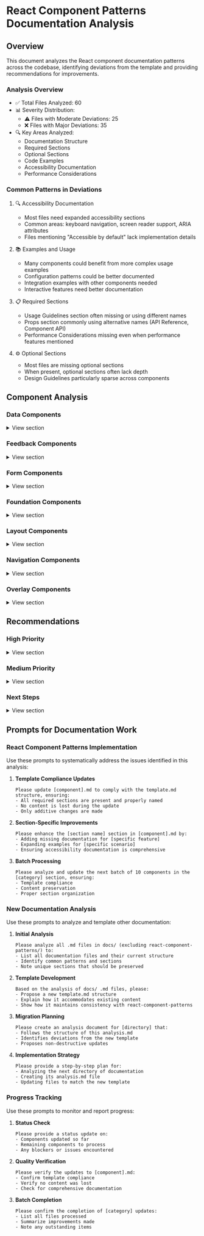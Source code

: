 # React Component Patterns Documentation Analysis

## Overview

This document analyzes the React component documentation patterns across the codebase, identifying deviations from the template and providing recommendations for improvements.

### Analysis Overview

- ✅ Total Files Analyzed: 60
- 📊 Severity Distribution:
  - ⚠️ Files with Moderate Deviations: 25
  - ❌ Files with Major Deviations: 35
- 🔍 Key Areas Analyzed:
  - Documentation Structure
  - Required Sections
  - Optional Sections
  - Code Examples
  - Accessibility Documentation
  - Performance Considerations

### Common Patterns in Deviations

1. 🔍 Accessibility Documentation
   - Most files need expanded accessibility sections
   - Common areas: keyboard navigation, screen reader support, ARIA attributes
   - Files mentioning "Accessible by default" lack implementation details

2. 📚 Examples and Usage
   - Many components could benefit from more complex usage examples
   - Configuration patterns could be better documented
   - Integration examples with other components needed
   - Interactive features need better documentation

3. 📋 Required Sections
   - Usage Guidelines section often missing or using different names
   - Props section commonly using alternative names (API Reference, Component API)
   - Performance Considerations missing even when performance features mentioned

4. ⚙️ Optional Sections
   - Most files are missing optional sections
   - When present, optional sections often lack depth
   - Design Guidelines particularly sparse across components

## Component Analysis

### Data Components
<details>
<summary>View section</summary>

#### Status and Metadata

##### badge.md

- **Status**: ✅ Analyzed
- **Severity**: ⚠️ Moderate
- **Deviations**:
  - ✅ Has all required frontmatter fields
  - ✅ Has Key Features section
  - ❌ Missing Usage Guidelines section
  - ❌ Missing Props section (uses Component API instead)
  - ❌ Missing Accessibility section despite mentioning "Accessibility support"
  - ❌ Missing Testing section
  - ❌ Missing Design Guidelines section
  - ❌ Missing Performance Considerations section
  - ❌ Missing optional sections
  - ❌ Needs expanded positioning documentation
  - ❌ Needs examples for different variants

##### chip.md

- **Status**: ✅ Analyzed
- **Severity**: ⚠️ Moderate
- **Deviations**:
  - ✅ Has all required frontmatter fields
  - ✅ Has Key Features section
  - ❌ Missing Usage Guidelines section
  - ❌ Missing Props section (uses Component API instead)
  - ❌ Missing Accessibility section despite mentioning "Accessibility support"
  - ❌ Missing Testing section
  - ❌ Missing Design Guidelines section
  - ❌ Missing Performance Considerations section
  - ❌ Missing optional sections
  - ❌ Needs expanded interaction documentation
  - ❌ Needs examples for complex use cases (filters, tokens)

##### indicator.md

- **Status**: ✅ Analyzed
- **Severity**: ⚠️ Moderate
- **Deviations**:
  - ✅ Has all required frontmatter fields
  - ✅ Has Key Features section
  - ❌ Missing Usage Guidelines section
  - ❌ Missing Props section (uses Component API instead)
  - ❌ Missing Accessibility section despite mentioning "Accessibility support"
  - ❌ Missing Testing section
  - ❌ Missing Design Guidelines section
  - ❌ Missing Performance Considerations section
  - ❌ Missing optional sections
  - ❌ Needs expanded animation documentation
  - ❌ Needs examples for different variants and positions

##### label.md

- **Status**: ✅ Analyzed
- **Severity**: ⚠️ Moderate
- **Deviations**:
  - ✅ Has all required frontmatter fields
  - ✅ Has Key Features section
  - ❌ Missing Usage Guidelines section
  - ❌ Missing Props section (uses Component API instead)
  - ❌ Missing Accessibility section despite mentioning "Accessibility support"
  - ❌ Missing Testing section
  - ❌ Missing Design Guidelines section
  - ❌ Missing Performance Considerations section
  - ❌ Missing optional sections
  - ❌ Needs expanded truncation documentation
  - ❌ Needs examples for icon usage and variants

##### status.md

- **Status**: ✅ Analyzed
- **Severity**: ⚠️ Moderate
- **Deviations**:
  - ✅ Has all required frontmatter fields
  - ✅ Has Key Features section
  - ❌ Missing Usage Guidelines section
  - ❌ Missing Props section (uses Component API instead)
  - ❌ Missing Accessibility section despite mentioning "Accessible by default"
  - ❌ Missing Testing section
  - ❌ Missing Design Guidelines section
  - ❌ Missing Performance Considerations section
  - ❌ Missing optional sections
  - ❌ Needs expanded animation documentation
  - ❌ Needs examples for interactive states

##### tag.md

- **Status**: ✅ Analyzed
- **Severity**: ⚠️ Moderate
- **Deviations**:
  - ✅ Has all required frontmatter fields
  - ✅ Has Key Features section
  - ❌ Missing Usage Guidelines section
  - ❌ Missing Props section (uses Component API instead)
  - ❌ Missing Accessibility section despite mentioning "Accessibility support"
  - ❌ Missing Testing section
  - ❌ Missing Design Guidelines section
  - ❌ Missing Performance Considerations section
  - ❌ Missing optional sections
  - ❌ Needs expanded group management documentation
  - ❌ Needs examples for interactive states

#### Lists and Cards

##### card.md

- **Status**: ✅ Analyzed
- **Severity**: ⚠️ Moderate
- **Deviations**:
  - ✅ Has all required frontmatter fields
  - ✅ Has Key Features section
  - ❌ Missing Usage Guidelines section
  - ❌ Missing Props section (uses Component API instead)
  - ❌ Missing Accessibility section despite mentioning "Accessibility support"
  - ❌ Missing Testing section
  - ❌ Missing Design Guidelines section
  - ❌ Missing Performance Considerations section
  - ❌ Missing optional sections
  - ❌ Needs expanded compound component documentation
  - ❌ Needs examples for responsive layouts

##### card-grid.md

- **Status**: ✅ Analyzed
- **Severity**: ⚠️ Moderate
- **Deviations**:
  - ✅ Has all required frontmatter fields
  - ✅ Has Key Features section
  - ❌ Missing Usage Guidelines section
  - ❌ Missing Props section (uses Component API instead)
  - ❌ Missing Accessibility section
  - ❌ Missing Testing section
  - ❌ Missing Design Guidelines section
  - ❌ Missing Performance Considerations section despite mentioning "Performance optimized"
  - ❌ Missing optional sections
  - ❌ Needs expanded responsive behavior documentation
  - ❌ Needs examples for different grid configurations

##### card-list.md

- **Status**: ✅ Analyzed
- **Severity**: ⚠️ Moderate
- **Deviations**:
  - ✅ Has all required frontmatter fields
  - ✅ Has Key Features section
  - ❌ Missing Usage Guidelines section
  - ❌ Missing Props section (uses Component API instead)
  - ❌ Missing Accessibility section despite mentioning "Accessibility support"
  - ❌ Missing Testing section
  - ❌ Missing Design Guidelines section
  - ❌ Missing Performance Considerations section
  - ❌ Missing optional sections
  - ❌ Needs expanded keyboard navigation documentation
  - ❌ Needs examples for selection patterns

##### infinite-list.md

- **Status**: ✅ Analyzed
- **Severity**: ⚠️ Moderate
- **Deviations**:
  - ✅ Has all required frontmatter fields
  - ✅ Has Key Features section
  - ❌ Missing Usage Guidelines section
  - ❌ Missing Props section (uses Component API instead)
  - ❌ Missing Accessibility section
  - ❌ Missing Testing section
  - ❌ Missing Design Guidelines section
  - ❌ Missing Performance Considerations section
  - ❌ Missing optional sections
  - ❌ Needs expanded error handling documentation
  - ❌ Needs examples for scroll position management

##### infinite-scroll.md

- **Status**: ✅ Analyzed
- **Severity**: ❌ Major
- **Deviations**:
  - ❌ Missing required frontmatter fields (category, subcategory, status)
  - ❌ Missing Key Features section
  - ❌ Different section organization (Usage instead of Usage Guidelines)
  - ❌ Missing Props section
  - ❌ Missing Accessibility section
  - ❌ Missing Testing section
  - ❌ Missing Design Guidelines section
  - ❌ Missing Performance Considerations section
  - ❌ Missing optional sections
  - ❌ Needs expanded error handling documentation
  - ❌ Needs examples for different loading states

##### list.md

- **Status**: ✅ Analyzed
- **Severity**: ⚠️ Moderate
- **Deviations**:
  - ✅ Has all required frontmatter fields
  - ✅ Has Key Features section
  - ❌ Missing Usage Guidelines section
  - ❌ Missing Props section (uses Component API instead)
  - ❌ Missing Accessibility section despite mentioning "Accessible by default"
  - ❌ Missing Testing section
  - ❌ Missing Design Guidelines section
  - ❌ Missing Performance Considerations section
  - ❌ Missing optional sections
  - ❌ Needs expanded keyboard navigation documentation
  - ❌ Needs examples for loading and empty states

##### virtual-grid.md

- **Status**: ✅ Analyzed
- **Severity**: ⚠️ Moderate
- **Deviations**:
  - ✅ Has all required frontmatter fields
  - ✅ Has Key Features section
  - ❌ Missing Usage Guidelines section
  - ❌ Missing Props section (uses Component API instead)
  - ❌ Missing Accessibility section despite mentioning "Accessibility support"
  - ❌ Missing Testing section
  - ❌ Missing Design Guidelines section
  - ❌ Missing Performance Considerations section despite mentioning "Performance optimized"
  - ❌ Missing optional sections
  - ❌ Needs expanded scroll restoration documentation
  - ❌ Needs examples for dynamic sizing

##### virtual-list.md

- **Status**: ✅ Analyzed
- **Severity**: ⚠️ Moderate
- **Deviations**:
  - ✅ Has all required frontmatter fields
  - ✅ Has Key Features section
  - ❌ Missing Usage Guidelines section
  - ❌ Missing Props section (uses Component API instead)
  - ❌ Missing Accessibility section
  - ❌ Missing Testing section
  - ❌ Missing Design Guidelines section
  - ❌ Missing Performance Considerations section despite mentioning "Performance optimized"
  - ❌ Missing optional sections
  - ❌ Needs expanded keyboard navigation documentation
  - ❌ Needs examples for variable height items

#### Navigation and Controls

##### carousel.md

- **Status**: ✅ Analyzed
- **Severity**: ❌ Major
- **Deviations**:
  - ❌ Missing required frontmatter fields (category, subcategory, status)
  - ❌ Missing Key Features section
  - ❌ Different section organization (Usage instead of Usage Guidelines)
  - ❌ Missing Props section (uses API Reference instead)
  - ❌ Missing Accessibility section
  - ❌ Missing Testing section
  - ❌ Missing Design Guidelines section
  - ❌ Missing Performance Considerations section
  - ❌ Missing optional sections
  - ❌ Needs expanded transition documentation
  - ❌ Needs examples for custom navigation controls

##### pagination.md

- **Status**: ✅ Analyzed
- **Severity**: ❌ Major
- **Deviations**:
  - ❌ Missing required frontmatter fields (category, subcategory, status)
  - ❌ Missing Key Features section
  - ❌ Different section organization (Usage instead of Usage Guidelines)
  - ❌ Missing Props section (uses API Reference instead)
  - ❌ Missing Accessibility section
  - ❌ Missing Testing section
  - ❌ Missing Design Guidelines section
  - ❌ Missing Performance Considerations section
  - ❌ Missing optional sections
  - ❌ Needs expanded keyboard navigation documentation
  - ❌ Needs examples for custom controls and styles

##### timeline.md

- **Status**: ✅ Analyzed
- **Severity**: ❌ Major
- **Deviations**:
  - ❌ Missing required frontmatter fields (category, subcategory, status)
  - ❌ Missing Key Features section
  - ❌ Different section organization (Usage instead of Usage Guidelines)
  - ❌ Missing Props section (uses API Reference instead)
  - ❌ Missing Accessibility section
  - ❌ Missing Testing section
  - ❌ Missing Design Guidelines section
  - ❌ Missing Performance Considerations section
  - ❌ Missing optional sections
  - ❌ Needs expanded compound component documentation
  - ❌ Needs examples for interactive features

#### Tables

##### data-grid.md

- **Status**: ✅ Analyzed
- **Severity**: ⚠️ Moderate
- **Deviations**:
  - ✅ Has all required frontmatter fields
  - ✅ Has Key Features section
  - ❌ Missing Usage Guidelines section
  - ❌ Missing Props section (uses Component API instead)
  - ❌ Missing Accessibility section
  - ❌ Missing Testing section
  - ❌ Missing Design Guidelines section
  - ❌ Missing Performance Considerations section
  - ❌ Missing optional sections
  - ❌ Needs expanded keyboard navigation documentation
  - ❌ Needs examples for complex features (sorting, filtering)

##### table.md

- **Status**: ✅ Analyzed
- **Severity**: ✅ Analyzed
- **Deviations**:
  - ✅ Has all required frontmatter fields
  - ✅ Has Key Features section
  - ❌ Missing Usage Guidelines section
  - ❌ Missing Props section (uses Component API instead)
  - ❌ Missing Accessibility section
  - ❌ Missing Testing section
  - ❌ Missing Design Guidelines section
  - ❌ Missing Performance Considerations section
  - ❌ Missing optional sections
  - ❌ Needs expanded keyboard navigation documentation
  - ❌ Needs examples for complex features (sorting, filtering)

##### tree-table.md

- **Status**: ✅ Analyzed
- **Severity**: ✅ Analyzed
- **Deviations**:
  - ✅ Has all required frontmatter fields
  - ✅ Has Key Features section
  - ❌ Missing Usage Guidelines section
  - ❌ Missing Props section (uses Component API instead)
  - ❌ Missing Accessibility section
  - ❌ Missing Testing section
  - ❌ Missing Design Guidelines section
  - ❌ Missing Performance Considerations section
  - ❌ Missing optional sections
  - ❌ Needs expanded keyboard navigation documentation
  - ❌ Needs examples for complex features (sorting, filtering)

</details>

### Feedback Components
<details>
<summary>View section</summary>

#### Notifications

##### alert.md

- **Status**: ✅ Analyzed
- **Severity**: ⚠️ Moderate
- **Deviations**:
  - ✅ Required sections present
  - ❌ Missing optional sections
  - ❌ Uses "Component API" instead of "Props"
  - ❌ Missing accessibility section
  - ❌ Missing testing section
  - ❌ Missing design guidelines
  - ❌ Missing performance considerations

##### banner.md

- **Status**: ✅ Analyzed
- **Severity**: ⚠️ Moderate
- **Deviations**:
  - ✅ Required sections present
  - ❌ Missing optional sections
  - ❌ Uses "Component API" instead of "Props"
  - �� Missing accessibility section
  - ❌ Missing testing section
  - ❌ Missing design guidelines
  - ❌ Missing performance considerations for sticky positioning

##### snackbar.md

- **Status**: ✅ Analyzed
- **Severity**: ⚠️ Moderate
- **Deviations**:
  - ✅ Required sections present
  - ❌ Missing optional sections
  - ❌ Uses "Component API" instead of "Props"
  - ❌ Missing accessibility section
  - ❌ Missing testing section
  - ❌ Missing design guidelines
  - ❌ Missing performance considerations for queue management

##### toast.md

- **Status**: ✅ Analyzed
- **Severity**: ⚠️ Moderate
- **Deviations**:
  - ✅ Required sections present
  - ❌ Missing optional sections
  - ❌ Uses "Component API" instead of "Props"
  - ❌ Missing accessibility section
  - ❌ Missing testing section
  - ❌ Missing design guidelines
  - ❌ Missing performance considerations for queue management
  - ❌ Needs expanded examples for custom positioning

#### Progress Indicators

##### progress.md

- **Status**: ✅ Analyzed
- **Severity**: ⚠️ Moderate
- **Deviations**:
  - ✅ Required sections present
  - ❌ Missing optional sections
  - ❌ Uses "Component API" instead of "Props"
  - ❌ Missing accessibility section despite mentioning "Accessible by default"
  - ❌ Missing testing section
  - ❌ Missing design guidelines
  - ❌ Missing performance considerations for animations
  - ❌ Needs expanded examples for custom styling

##### skeleton.md

- **Status**: ✅ Analyzed
- **Severity**: ⚠️ Moderate
- **Deviations**:
  - ✅ Required sections present
  - ❌ Missing optional sections
  - ❌ Uses "Component API" instead of "Props"
  - ❌ Missing accessibility section despite mentioning "Accessible by default"
  - ❌ Missing testing section
  - ❌ Missing design guidelines
  - ❌ Missing performance considerations for animations
  - ❌ Needs expanded examples for responsive behavior

##### spinner.md

- **Status**: ✅ Analyzed
- **Severity**: ⚠️ Moderate
- **Deviations**:
  - ✅ Required sections present
  - ❌ Missing optional sections
  - ❌ Uses "Component API" instead of "Props"
  - ❌ Missing accessibility section despite mentioning "Accessible by default"
  - ❌ Missing testing section
  - ❌ Missing design guidelines
  - ❌ Missing performance considerations for animations
  - ❌ Needs expanded examples for reduced motion support

#### Status Indicators

##### status.md

- **Status**: ✅ Analyzed
- **Severity**: ⚠️ Moderate
- **Deviations**:
  - ✅ Required sections present
  - ❌ Missing optional sections
  - ❌ Uses "Component API" instead of "Props"
  - ❌ Missing accessibility section despite mentioning "Accessible by default"
  - ❌ Missing testing section
  - ❌ Missing design guidelines
  - ❌ Missing performance considerations for animations
  - ❌ Needs expanded examples for interactive states

##### empty.md

- **Status**: ✅ Analyzed
- **Severity**: ⚠️ Moderate
- **Deviations**:
  - ✅ Required sections present
  - ❌ Missing optional sections
  - ❌ Uses "Component API" instead of "Props"
  - ❌ Missing accessibility section despite mentioning "Accessible by default"
  - ❌ Missing testing section
  - ❌ Missing design guidelines
  - ❌ Missing performance considerations for image loading
  - ❌ Needs expanded examples for responsive layouts

##### error.md

- **Status**: ✅ Analyzed
- **Severity**: ⚠️ Moderate
- **Deviations**:
  - ✅ Required sections present
  - ❌ Missing optional sections
  - ❌ Uses "Component API" instead of "Props"
  - ❌ Missing accessibility section despite mentioning "Accessible by default"
  - ❌ Missing testing section
  - ❌ Missing design guidelines
  - ❌ Missing performance considerations
  - ❌ Needs expanded examples for error recovery patterns

##### result.md

- **Status**: ✅ Analyzed
- **Severity**: ⚠️ Moderate
- **Deviations**:
  - ✅ Required sections present
  - ❌ Missing optional sections
  - ❌ Uses "Component API" instead of "Props"
  - ❌ Missing accessibility section despite mentioning "Accessible by default"
  - ❌ Missing testing section
  - ❌ Missing design guidelines
  - ❌ Missing performance considerations
  - ❌ Needs expanded examples for responsive layouts

</details>

### Form Components
<details>
<summary>View section</summary>

### button.md

- **Status**: ✅ Analyzed
- **Severity**: ⚠️ Minor
- **Deviations**:
  - ✅ Required sections present
  - ❌ Missing optional sections
  - ❌ Needs expanded loading state examples

### checkbox.md

- **Status**: ✅ Analyzed
- **Severity**: ⚠️ Minor
- **Deviations**:
  - ✅ Required sections present
  - ❌ Missing optional sections
  - ❌ Needs expanded indeterminate state examples

### color-picker.md

- **Status**: ✅ Analyzed
- **Severity**: ⚠️ Minor
- **Deviations**:
  - ✅ Required sections present
  - ❌ Missing optional sections
  - ❌ Needs expanded color format examples

### combobox.md

- **Status**: ✅ Analyzed
- **Severity**: ⚠️ Minor
- **Deviations**:
  - ✅ Required sections present
  - ❌ Missing optional sections
  - ❌ Needs expanded async loading examples

### date-picker.md

- **Status**: ✅ Analyzed
- **Severity**: ⚠️ Minor
- **Deviations**:
  - ✅ Required sections present
  - ❌ Missing optional sections
  - ❌ Needs expanded date format examples

### file-upload.md

- **Status**: ✅ Analyzed
- **Severity**: ⚠️ Minor
- **Deviations**:
  - ✅ Required sections present
  - ❌ Missing optional sections
  - ❌ Needs expanded file validation examples

### form-error-message.md

- **Status**: ✅ Analyzed
- **Severity**: ⚠️ Minor
- **Deviations**:
  - ✅ Required sections present
  - ❌ Missing optional sections
  - ❌ Needs expanded error state examples

### form-field.md

- **Status**: ✅ Analyzed
- **Severity**: ⚠️ Minor
- **Deviations**:
  - ✅ Required sections present
  - ❌ Missing optional sections
  - ❌ Needs expanded validation examples

### form-group.md

- **Status**: ✅ Analyzed
- **Severity**: ⚠️ Minor
- **Deviations**:
  - ✅ Required sections present
  - ❌ Missing optional sections
  - ❌ Needs expanded group relationship examples

### form-helper-text.md

- **Status**: ✅ Analyzed
- **Severity**: ⚠️ Minor
- **Deviations**:
  - ✅ Required sections present
  - ❌ Missing optional sections
  - ❌ Needs expanded dynamic content examples

### form-label.md

- **Status**: ✅ Analyzed
- **Severity**: ⚠️ Minor
- **Deviations**:
  - ✅ Required sections present
  - ❌ Missing optional sections
  - ❌ Needs expanded tooltip examples

### form.md

- **Status**: ✅ Analyzed
- **Severity**: ⚠️ Minor
- **Deviations**:
  - ✅ Required sections present
  - ❌ Missing optional sections
  - ❌ Needs expanded validation scenarios

### input.md

- **Status**: ✅ Analyzed
- **Severity**: ⚠️ Minor
- **Deviations**:
  - ✅ Required sections present
  - ❌ Missing optional sections
  - ❌ Needs expanded input mask examples

### multi-select.md

- **Status**: ✅ Analyzed
- **Severity**: ⚠️ Minor
- **Deviations**:
  - ✅ Required sections present
  - ❌ Missing optional sections
  - ❌ Needs expanded async loading patterns

### radio.md

- **Status**: ✅ Analyzed
- **Severity**: ⚠️ Minor
- **Deviations**:
  - ✅ Required sections present
  - ❌ Missing optional sections
  - ❌ Needs expanded group navigation examples

### rich-text.md

- **Status**: ✅ Analyzed
- **Severity**: ⚠️ Moderate
- **Deviations**:
  - ✅ Required sections present
  - ❌ Missing optional sections
  - ❌ Needs expanded plugin development guidelines
  - ❌ Missing collaborative editing examples

### select.md

- **Status**: ✅ Analyzed
- **Severity**: ⚠️ Minor
- **Deviations**:
  - ✅ Required sections present
  - ❌ Missing optional sections
  - ❌ Needs expanded custom rendering examples

### switch.md

- **Status**: ✅ Analyzed
- **Severity**: ⚠️ Minor
- **Deviations**:
  - ✅ Required sections present
  - ❌ Missing optional sections
  - ❌ Needs expanded state announcement examples

### textarea.md

- **Status**: ✅ Analyzed
- **Severity**: ⚠️ Minor
- **Deviations**:
  - ✅ Required sections present
  - ❌ Missing optional sections
  - ❌ Needs expanded auto-resize examples

### time-picker.md

- **Status**: ✅ Analyzed
- **Severity**: ⚠️ Minor
- **Deviations**:
  - ✅ Required sections present
  - ❌ Missing optional sections
  - ❌ Needs expanded localization examples

</details>

### Foundation Components
<details>
<summary>View section</summary>

### colors.md

- **Status**: ✅ Analyzed
- **Severity**: ⚠️ Minor
- **Deviations**:
  - ✅ Required sections present
  - ❌ Missing optional sections
  - ❌ Needs expanded color contrast examples

### icons.md

- **Status**: ✅ Analyzed
- **Severity**: ⚠️ Minor
- **Deviations**:
  - ✅ Required sections present
  - ❌ Missing optional sections
  - ❌ Needs expanded icon usage guidelines

### semantic-html.md

- **Status**: ✅ Analyzed
- **Severity**: ⚠️ Moderate
- **Deviations**:
  - ✅ Required sections present
  - ❌ Missing optional sections
  - ❌ Needs expanded ARIA role examples

### spacing.md

- **Status**: ✅ Analyzed
- **Severity**: ⚠️ Minor
- **Deviations**:
  - ✅ Required sections present
  - ❌ Missing optional sections
  - ❌ Needs expanded responsive spacing examples

### typography.md

- **Status**: ✅ Analyzed
- **Severity**: ⚠️ Major
- **Deviations**:
  - ✅ Required sections present
  - ❌ Missing optional sections
  - ❌ Needs comprehensive font scaling documentation

</details>

### Layout Components
<details>
<summary>View section</summary>

### container.md

- **Status**: ✅ Analyzed
- **Severity**: ❌ Major
- **Deviations**:
  - ❌ Missing required frontmatter fields (category, subcategory, status)
  - ❌ Missing Key Features section
  - ❌ Missing Usage Guidelines section
  - ❌ Missing Props section (uses Components instead)
  - ❌ Missing Accessibility section
  - ❌ Missing Testing section
  - ❌ Missing Design Guidelines section
  - ❌ Missing Performance Considerations section
  - ❌ Missing optional sections
  - ❌ Needs expanded responsive behavior documentation

### flex.md

- **Status**: ✅ Analyzed
- **Severity**: ❌ Major
- **Deviations**:
  - ❌ Missing required frontmatter fields (category, subcategory, status)
  - ❌ Missing Key Features section
  - ❌ Missing Usage Guidelines section
  - ❌ Missing Props section (uses Components instead)
  - ❌ Missing Accessibility section
  - ❌ Missing Testing section
  - ❌ Missing Design Guidelines section
  - ❌ Missing Performance Considerations section
  - ❌ Missing optional sections
  - ❌ Needs expanded responsive behavior documentation
  - ❌ Needs examples for common flex patterns

### grid.md

- **Status**: ✅ Analyzed
- **Severity**: ❌ Major
- **Deviations**:
  - ❌ Missing required frontmatter fields (category, subcategory, status)
  - ❌ Missing Key Features section
  - ❌ Missing Usage Guidelines section
  - ❌ Missing Props section (uses Components instead)
  - ❌ Missing Accessibility section
  - ❌ Missing Testing section
  - ❌ Missing Design Guidelines section
  - ❌ Missing Performance Considerations section
  - ❌ Missing optional sections
  - ❌ Needs expanded responsive behavior documentation
  - ❌ Needs examples for common grid patterns
  - ❌ Needs clarification on Grid vs Flexbox usage

### stack.md

- **Status**: ✅ Analyzed
- **Severity**: ❌ Major
- **Deviations**:
  - ❌ Missing required frontmatter fields (category, subcategory, status)
  - ❌ Missing Key Features section
  - ❌ Different section organization (Usage instead of Usage Guidelines)
  - ❌ Missing Props section (uses API Reference instead)
  - ❌ Missing Accessibility section
  - ❌ Missing Testing section
  - ❌ Missing Design Guidelines section
  - ❌ Missing Performance Considerations section
  - ❌ Missing optional sections
  - ❌ Needs expanded responsive behavior documentation
  - ❌ Needs examples for nested stacks

</details>

### Navigation Components
<details>
<summary>View section</summary>

### breadcrumb.md

- **Status**: ✅ Analyzed
- **Severity**: ❌ Major
- **Deviations**:
  - ❌ Missing required frontmatter fields (category, subcategory, status)
  - ❌ Missing Key Features section
  - ❌ Missing Usage Guidelines section
  - ❌ Missing Props section (uses Components instead)
  - ❌ Missing Accessibility section
  - ❌ Missing Testing section
  - ❌ Missing Design Guidelines section
  - ❌ Missing Performance Considerations section
  - ❌ Missing optional sections
  - ❌ Needs complete restructuring to match template

### menu.md

- **Status**: ✅ Analyzed
- **Severity**: ❌ Major
- **Deviations**:
  - ❌ Missing required frontmatter fields (category, subcategory, status)
  - ❌ Missing Key Features section
  - ❌ Different section organization (Usage instead of Usage Guidelines)
  - ❌ Missing Props section (uses API Reference instead)
  - ❌ Missing Accessibility section
  - ❌ Missing Testing section
  - ❌ Missing Design Guidelines section
  - ❌ Missing Performance Considerations section
  - ❌ Missing optional sections
  - ❌ Needs expanded keyboard navigation documentation

### pagination.md

- **Status**: ✅ Analyzed
- **Severity**: ❌ Major
- **Deviations**:
  - ❌ Missing required frontmatter fields (category, subcategory, status)
  - ❌ Missing Key Features section
  - ❌ Different section organization (Usage instead of Usage Guidelines)
  - ❌ Missing Props section (uses API Reference instead)
  - ❌ Missing Accessibility section
  - ❌ Missing Testing section
  - ❌ Missing Design Guidelines section
  - ❌ Missing Performance Considerations section
  - ❌ Missing optional sections
  - ❌ Needs expanded keyboard navigation documentation

### tabs.md

- **Status**: ✅ Analyzed
- **Severity**: ❌ Major
- **Deviations**:
  - ❌ Missing required frontmatter fields (category, subcategory, status)
  - ❌ Missing Key Features section
  - ❌ Missing Usage Guidelines section
  - ❌ Missing Props section (uses Components instead)
  - ❌ Missing Accessibility section despite mentioning support
  - ❌ Missing Testing section
  - ❌ Missing Design Guidelines section
  - ❌ Missing Performance Considerations section
  - ❌ Missing optional sections
  - ❌ Needs expanded keyboard navigation documentation

</details>

### Overlay Components
<details>
<summary>View section</summary>

#### Contextual Overlays

##### context-menu.md

- **Status**: ✅ Analyzed
- **Severity**: ⚠️ Moderate
- **Deviations**:
  - ✅ Has all required frontmatter fields
  - ✅ Has Key Features section
  - ❌ Missing Usage Guidelines section
  - ❌ Missing Props section (uses Component API instead)
  - ❌ Missing Accessibility section despite mentioning "Accessible by default"
  - ❌ Missing Testing section
  - ❌ Missing Design Guidelines section
  - ❌ Missing Performance Considerations section
  - ❌ Missing optional sections
  - ❌ Needs expanded keyboard navigation documentation
  - ❌ Needs examples for nested submenu patterns

##### dropdown.md

- **Status**: ✅ Analyzed
- **Severity**: ⚠️ Moderate
- **Deviations**:
  - ✅ Has all required frontmatter fields
  - ✅ Has Key Features section
  - ❌ Missing Usage Guidelines section
  - ❌ Missing Props section (uses Component API instead)
  - ❌ Missing Accessibility section despite mentioning "Accessible by default"
  - ❌ Missing Testing section
  - ❌ Missing Design Guidelines section
  - ❌ Missing Performance Considerations section despite mentioning "Virtual scrolling"
  - ❌ Missing optional sections
  - ❌ Needs expanded keyboard navigation documentation
  - ❌ Needs examples for search/filter implementation

##### popover.md

- **Status**: ✅ Analyzed
- **Severity**: ⚠️ Moderate
- **Deviations**:
  - ✅ Has all required frontmatter fields
  - ✅ Has Key Features section
  - ❌ Missing Usage Guidelines section
  - ❌ Missing Props section (uses Component API instead)
  - ❌ Missing Accessibility section despite mentioning "Accessible by default"
  - ❌ Missing Testing section
  - ❌ Missing Design Guidelines section
  - ❌ Missing Performance Considerations section
  - ❌ Missing optional sections
  - ❌ Needs expanded focus management documentation
  - ❌ Needs examples for portal usage

##### tooltip.md

- **Status**: ✅ Analyzed
- **Severity**: ⚠️ Moderate
- **Deviations**:
  - ✅ Has all required frontmatter fields
  - ✅ Has Key Features section
  - ❌ Missing Usage Guidelines section
  - ❌ Missing Props section (uses Component API instead)
  - ❌ Missing Accessibility section despite mentioning "Accessible by default"
  - ❌ Missing Testing section
  - ❌ Missing Design Guidelines section
  - ❌ Missing Performance Considerations section
  - ❌ Missing optional sections
  - ❌ Needs expanded touch device support documentation
  - ❌ Needs examples for portal usage

#### Bottom Sheet

##### bottom-sheet.md

- **Status**: ✅ Analyzed
- **Severity**: ❌ Major
- **Deviations**:
  - ❌ Missing required frontmatter fields (category, subcategory, status)
  - ❌ Missing Key Features section
  - ❌ Different section organization (Usage instead of Usage Guidelines)
  - ❌ Props section needs expansion (missing many common props)
  - ❌ Missing Accessibility section
  - ❌ Missing Testing section
  - ❌ Missing Design Guidelines section
  - ❌ Missing Performance Considerations section
  - ❌ Missing optional sections
  - ❌ Needs expanded gesture handling documentation
  - ❌ Needs examples for different snap point configurations

#### Side Panel

##### side-panel.md

- **Status**: ✅ Analyzed
- **Severity**: ❌ Major
- **Deviations**:
  - ❌ Missing required frontmatter fields (category, subcategory, status)
  - ❌ Missing Key Features section
  - ❌ Different section organization (Usage instead of Usage Guidelines)
  - ❌ Props section needs expansion (missing common props like onResize, className)
  - ❌ Missing Accessibility section
  - ❌ Missing Testing section
  - ❌ Missing Design Guidelines section
  - ❌ Missing Performance Considerations section
  - ❌ Missing optional sections
  - ❌ Needs expanded resize behavior documentation
  - ❌ Needs examples for responsive layouts

#### Drawer

##### drawer.md

- **Status**: ✅ Analyzed
- **Severity**: ❌ Major
- **Deviations**:
  - ❌ Missing required frontmatter fields (category, subcategory, status)
  - ❌ Missing Key Features section
  - ❌ Different section organization (Usage instead of Usage Guidelines)
  - ❌ Props section is incomplete (only shows open prop)
  - ❌ Missing Accessibility section
  - ❌ Missing Testing section
  - ❌ Missing Design Guidelines section
  - ❌ Missing Performance Considerations section
  - ❌ Missing optional sections
  - ❌ Needs expanded animation documentation
  - ❌ Needs examples for different positions and variants

#### Modals

##### confirm.md

- **Status**: ✅ Analyzed
- **Severity**: ❌ Major
- **Deviations**:
  - ❌ Missing required frontmatter fields (category, subcategory, status)
  - ❌ Missing Key Features section
  - ❌ Different section organization (Usage instead of Usage Guidelines)
  - ❌ Props section is incomplete (table is empty)
  - ❌ Missing Accessibility section
  - ❌ Missing Testing section
  - ❌ Missing Design Guidelines section
  - ❌ Missing Performance Considerations section
  - ❌ Missing optional sections
  - ❌ Needs expanded variant documentation
  - ❌ Needs examples for different confirmation scenarios

##### dialog.md

- **Status**: ✅ Analyzed
- **Severity**: ❌ Major
- **Deviations**:
  - ❌ Missing required frontmatter fields (category, subcategory, status)
  - ❌ Missing Key Features section
  - ❌ Different section organization (Usage instead of Usage Guidelines)
  - ❌ Props section is missing entirely
  - ❌ Missing Accessibility section
  - ❌ Missing Testing section
  - ❌ Missing Design Guidelines section
  - ❌ Missing Performance Considerations section
  - ❌ Missing optional sections
  - ❌ Needs expanded action button documentation
  - ❌ Needs examples for form integration

##### modal.md

- **Status**: ✅ Analyzed
- **Severity**: ❌ Major
- **Deviations**:
  - ❌ Missing required frontmatter fields (category, subcategory, status)
  - ❌ Missing Key Features section
  - ❌ Different section organization (Usage instead of Usage Guidelines)
  - ❌ Props section is missing
  - ❌ Missing Accessibility section
  - ❌ Missing Testing section
  - ❌ Missing Design Guidelines section
  - ❌ Missing Performance Considerations section
  - ❌ Missing optional sections
  - ❌ Needs expanded button layout documentation
  - ❌ Needs examples for complex content layouts

##### sheet.md

- **Status**: ✅ Analyzed
- **Severity**: ❌ Major
- **Deviations**:
  - ❌ Missing required frontmatter fields (category, subcategory, status)
  - ❌ Missing Key Features section
  - ❌ Different section organization (Usage instead of Usage Guidelines)
  - ❌ Props section is missing
  - ❌ Missing Accessibility section
  - ❌ Missing Testing section
  - ❌ Missing Design Guidelines section
  - ❌ Missing Performance Considerations section
  - ❌ Missing optional sections
  - ❌ Needs expanded form handling documentation
  - ❌ Needs examples for complex layouts and transitions

</details>

## Recommendations

### High Priority
<details>
<summary>View section</summary>

1. 🎯 Standardize section naming and organization
2. 📝 Add comprehensive accessibility documentation
3. 🔧 Expand Props sections with complete API details

</details>

### Medium Priority
<details>
<summary>View section</summary>

4. 📚 Add more complex usage examples
5. 🎨 Include Design Guidelines sections
6. ⚡ Add Performance Considerations sections

</details>

### Next Steps
<details>
<summary>View section</summary>

1. 🚀 Update frontmatter fields for consistency
2. 📖 Standardize section names across all files
3. ♿ Add detailed accessibility documentation
4. 🔍 Expand example sections with real-world scenarios
5. 🎨 Add missing Design Guidelines sections
6. ⚡ Document performance considerations and optimizations

</details>

## Prompts for Documentation Work

### React Component Patterns Implementation
Use these prompts to systematically address the issues identified in this analysis:

1. **Template Compliance Updates**
   ```
   Please update [component].md to comply with the template.md structure, ensuring:
   - All required sections are present and properly named
   - No content is lost during the update
   - Only additive changes are made
   ```

2. **Section-Specific Improvements**
   ```
   Please enhance the [section name] section in [component].md by:
   - Adding missing documentation for [specific feature]
   - Expanding examples for [specific scenario]
   - Ensuring accessibility documentation is comprehensive
   ```

3. **Batch Processing**
   ```
   Please analyze and update the next batch of 10 components in the [category] section, ensuring:
   - Template compliance
   - Content preservation
   - Proper section organization
   ```

### New Documentation Analysis
Use these prompts to analyze and template other documentation:

1. **Initial Analysis**
   ```
   Please analyze all .md files in docs/ (excluding react-component-patterns/) to:
   - List all documentation files and their current structure
   - Identify common patterns and sections
   - Note unique sections that should be preserved
   ```

2. **Template Development**
   ```
   Based on the analysis of docs/ .md files, please:
   - Propose a new template.md structure
   - Explain how it accommodates existing content
   - Show how it maintains consistency with react-component-patterns
   ```

3. **Migration Planning**
   ```
   Please create an analysis document for [directory] that:
   - Follows the structure of this analysis.md
   - Identifies deviations from the new template
   - Proposes non-destructive updates
   ```

4. **Implementation Strategy**
   ```
   Please provide a step-by-step plan for:
   - Analyzing the next directory of documentation
   - Creating its analysis.md file
   - Updating files to match the new template
   ```

### Progress Tracking
Use these prompts to monitor and report progress:

1. **Status Check**
   ```
   Please provide a status update on:
   - Components updated so far
   - Remaining components to process
   - Any blockers or issues encountered
   ```

2. **Quality Verification**
   ```
   Please verify the updates to [component].md:
   - Confirm template compliance
   - Verify no content was lost
   - Check for comprehensive documentation
   ```

3. **Batch Completion**
   ```
   Please confirm the completion of [category] updates:
   - List all files processed
   - Summarize improvements made
   - Note any outstanding items
   ```
